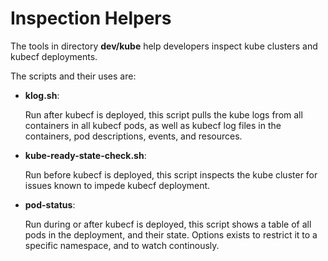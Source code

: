 # Inspection Helpers

The tools in directory __dev/kube__ help developers inspect kube
clusters and kubecf deployments.

The scripts and their uses are:

  - __klog.sh__:

    Run after kubecf is deployed, this script pulls the kube logs from
    all containers in all kubecf pods, as well as kubecf log files in
    the containers, pod descriptions, events, and resources.

  - __kube-ready-state-check.sh__:

    Run before kubecf is deployed, this script inspects the kube
    cluster for issues known to impede kubecf deployment.

  - __pod-status__:

    Run during or after kubecf is deployed, this script shows a table
    of all pods in the deployment, and their state. Options exists to
    restrict it to a specific namespace, and to watch continously.

